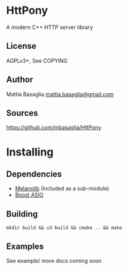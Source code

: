 HttPony
=======

A modern C++ HTTP server library


License
-------

AGPLv3+, See COPYING


Author
------

Mattia Basaglia <mattia.basaglia@gmail.com>


Sources
-------

https://github.com/mbasaglia/HttPony


Installing
==========

Dependencies
------------

* [Melanolib](https://github.com/mbasaglia/Melanolib) (Included as a sub-module)
* [Boost ASIO](http://boost.org)


Building
--------

    mkdir build && cd build && cmake .. && make

Examples
--------

See example/ more docs coming soon
